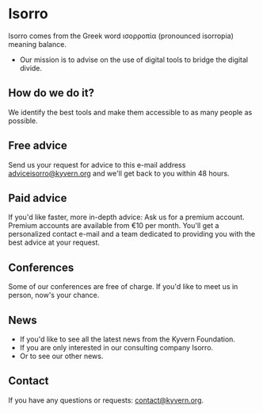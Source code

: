 # Isorro
Isorro comes from the Greek word ισορροπία (pronounced isorropia) meaning balance.
- Our mission is to advise on the use of digital tools to bridge the digital divide.
## How do we do it?
We identify the best tools and make them accessible to as many people as possible.
## Free advice
Send us your request for advice to this e-mail address adviceisorro@kyvern.org and we'll get back to you within 48 hours.
## Paid advice
If you'd like faster, more in-depth advice: Ask us for a premium account. Premium accounts are available from €10 per month.
You'll get a personalized contact e-mail and a team dedicated to providing you with the best advice at your request.
## Conferences
Some of our conferences are free of charge. If you'd like to meet us in person, now's your chance.
## News
- If you'd like to see all the latest news from the Kyvern Foundation.
- If you are only interested in our consulting company Isorro.
- Or to see our other news.
## Contact
If you have any questions or requests: contact@kyvern.org.
